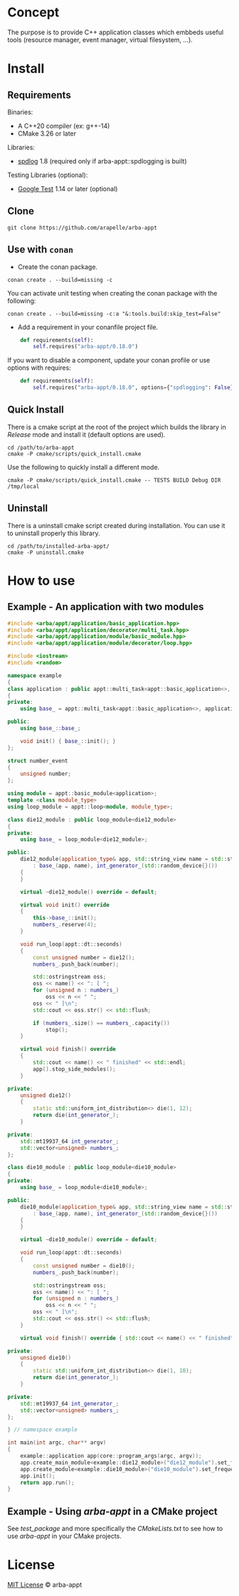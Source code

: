 # Concept

The purpose is to provide C++ application classes which embbeds useful tools (resource manager, event manager, virtual filesystem, ...).

# Install

## Requirements

Binaries:
- A C++20 compiler (ex: g++-14)
- CMake 3.26 or later

Libraries:
- [spdlog](https://github.com/gabime/spdlog) 1.8  (required only if arba-appt::spdlogging is built)

Testing Libraries (optional):
- [Google Test](https://github.com/google/googletest) 1.14 or later  (optional)

## Clone

```
git clone https://github.com/arapelle/arba-appt
```

## Use with `conan`

- Create the conan package.
```
conan create . --build=missing -c
```
You can activate unit testing when creating the conan package with the following:
```
conan create . --build=missing -c:a "&:tools.build:skip_test=False"
```
- Add a requirement in your conanfile project file.
```python
    def requirements(self):
        self.requires("arba-appt/0.18.0")
```
If you want to disable a component, update your conan profile or use options with requires:
```python
    def requirements(self):
        self.requires("arba-appt/0.18.0", options={"spdlogging": False})
```

## Quick Install ##

There is a cmake script at the root of the project which builds the library in *Release* mode and install it (default options are used).

```
cd /path/to/arba-appt
cmake -P cmake/scripts/quick_install.cmake
```

Use the following to quickly install a different mode.

```
cmake -P cmake/scripts/quick_install.cmake -- TESTS BUILD Debug DIR /tmp/local
```

## Uninstall

There is a uninstall cmake script created during installation. You can use it to uninstall properly this library.

```
cd /path/to/installed-arba-appt/
cmake -P uninstall.cmake
```

# How to use

## Example - An application with two modules

```c++
#include <arba/appt/application/basic_application.hpp>
#include <arba/appt/application/decorator/multi_task.hpp>
#include <arba/appt/application/module/basic_module.hpp>
#include <arba/appt/application/module/decorator/loop.hpp>

#include <iostream>
#include <random>

namespace example
{
class application : public appt::multi_task<appt::basic_application<>, application>
{
private:
    using base_ = appt::multi_task<appt::basic_application<>, application>;

public:
    using base_::base_;

    void init() { base_::init(); }
};

struct number_event
{
    unsigned number;
};

using module = appt::basic_module<application>;
template <class module_type>
using loop_module = appt::loop<module, module_type>;

class die12_module : public loop_module<die12_module>
{
private:
    using base_ = loop_module<die12_module>;

public:
    die12_module(application_type& app, std::string_view name = std::string_view())
        : base_(app, name), int_generator_(std::random_device{}())
    {
    }

    virtual ~die12_module() override = default;

    virtual void init() override
    {
        this->base_::init();
        numbers_.reserve(4);
    }

    void run_loop(appt::dt::seconds)
    {
        const unsigned number = die12();
        numbers_.push_back(number);

        std::ostringstream oss;
        oss << name() << ": [ ";
        for (unsigned n : numbers_)
            oss << n << " ";
        oss << " ]\n";
        std::cout << oss.str() << std::flush;

        if (numbers_.size() == numbers_.capacity())
            stop();
    }

    virtual void finish() override
    {
        std::cout << name() << " finished" << std::endl;
        app().stop_side_modules();
    }

private:
    unsigned die12()
    {
        static std::uniform_int_distribution<> die(1, 12);
        return die(int_generator_);
    }

private:
    std::mt19937_64 int_generator_;
    std::vector<unsigned> numbers_;
};

class die10_module : public loop_module<die10_module>
{
private:
    using base_ = loop_module<die10_module>;

public:
    die10_module(application_type& app, std::string_view name = std::string_view())
        : base_(app, name), int_generator_(std::random_device{}())
    {
    }

    virtual ~die10_module() override = default;

    void run_loop(appt::dt::seconds)
    {
        const unsigned number = die10();
        numbers_.push_back(number);

        std::ostringstream oss;
        oss << name() << ": [ ";
        for (unsigned n : numbers_)
            oss << n << " ";
        oss << " ]\n";
        std::cout << oss.str() << std::flush;
    }

    virtual void finish() override { std::cout << name() << " finished" << std::endl; }

private:
    unsigned die10()
    {
        static std::uniform_int_distribution<> die(1, 10);
        return die(int_generator_);
    }

private:
    std::mt19937_64 int_generator_;
    std::vector<unsigned> numbers_;
};

} // namespace example

int main(int argc, char** argv)
{
    example::application app(core::program_args(argc, argv));
    app.create_main_module<example::die12_module>("die12_module").set_frequency(2);
    app.create_module<example::die10_module>("die10_module").set_frequency(3);
    app.init();
    return app.run();
}
```

## Example - Using *arba-appt* in a CMake project

See *test_package* and more specifically the *CMakeLists.txt* to see how to use *arba-appt* in your CMake projects.

# License

[MIT License](./LICENSE.md) © arba-appt
